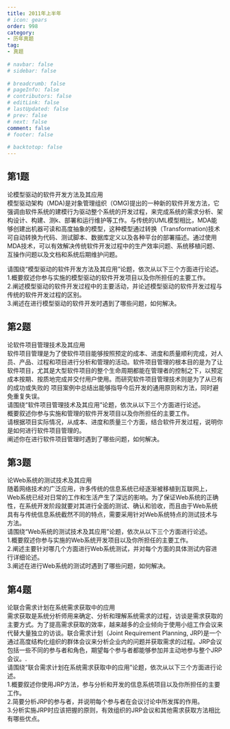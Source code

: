 ```yaml
---  
title: 2011年上半年  
# icon: gears  
order: 998  
category:  
- 历年真题  
tag:  
- 真题  
  
# navbar: false  
# sidebar: false  
  
# breadcrumb: false  
# pageInfo: false  
# contributors: false  
# editLink: false  
# lastUpdated: false  
# prev: false  
# next: false  
comment: false  
# footer: false  
  
# backtotop: false  
---  
```

## 第1题 ##

论模型驱动的软件开发方法及其应用  
模型驱动架构（MDA)是对象管理组织（OMG)提出的一种新的软件开发方法，它强调由软件系统的建模行为驱动整个系统的开发过程，来完成系统的需求分析、架构设计、构建、测k、部署和运行维护等工作。与传统的UML模型相比，MDA能够创建出机器可读和高度抽象的模型，这种模型通过转换（Transformation)技术可自动转换为代码、测试脚本、数据库定义以及各种平台的部署描述。通过使用MDA技术，可以有效解决传统软件开发过程中的生产效率问题、系统移植问题、互操作问题以及文档和系统后期维护问题。  
  
请围绕“模型驱动的软件开发方法及其应用”论题，依次从以下三个方面进行论述。  
1.概要叙述你参与实施的模型驱动的软件开发项目以及你所担任的主要工作。  
2.阐述模型驱动的软件开发过程中的主要活动，并论述模型驱动的软件开发过程与传统的软件开发过程的区别。  
3.阐述在进行模型驱动的软件开发时遇到了哪些问题，如何解决。  


## 第2题 ##

论软件项目管理技术及其应用  
软件项目管理是为了使软件项目能够按照预定的成本、进度和质量顺利完成，对人员、产品、过程和项目进行分析和管理的活动。软件项目管理的根本目的是为了让软件项目，尤其是大型软件项目的整个生命周期都能在管理者的控制之下，以预定成本按期、按质地完成并交付用户使用。而研究软件项目管理技术则是为了从已有的成功或失败的 项目案例中总结出能够指导今后开发的通用原则和方法，同时避免重复失误。  
请围绕“软件项目管理技术及其应用”论题，依次从以下三个方面进行论述。  
概要叙述你参与实施和管理的软件开发项目以及你所担任的主要工作。  
请根据项目实际情况，从成本、进度和质量三个方面，结合软件开发过程，说明你是如何进行软件项目管理的。  
阐述你在进行软件项目管理时遇到了哪些问题，如何解决。  


## 第3题 ##

论Web系统的测试技术及其应用  
随着网络技术的广泛应用，许多传统的信息系统已经逐渐被移植到互联网上，Web系统已经对日常的工作和生活产生了深远的影响。为了保证Web系统的正确性，在系统开发阶段就要对其进行全面的测试、确认和验收，而且由于Web系统具有与传统信息系统截然不同的特点，需要采用针对Web系统特点的测试技术与方法。  
请围绕“Web系统的测试技术及其应用”论题，依次从以下三个方面进行论述。  
1.概要叙述你参与实施的Web系统开发项目以及你所担任的主要工作。  
2.阐述主要针对哪几个方面进行Web系统测试，并对每个方面的具体测试内容进行详细论述。  
3.阐述在进行Web系统的测试时遇到了哪些问题，如何解决。  


## 第4题 ##

论联合需求计划在系统需求获取中的应用  
需求获取是系统分析师用来确定、分析和理解系统需求的过程，访谈是需求获取的主要方式。为了提高需求获取的效率，越来越多的企业倾向于使用小组工作会议来代替大量独立的访谈。联合需求计划（Joint Requirement Planning, JRP)是一个通过高度结构化组织的群体会议来分析企业内的问题并获取需求的过程。JRP会议包括一些不同的参与者和角色，期望每个参与者都能够参加并主动地参与整个JRP会议。.  
请围绕“联合需求计划在系统需求获取中的应用”论题，依次从以下三个方面进行论述。  
1.概要叙述你使用JRP方法，参与分析和开发的信息系统项目以及你所担任的主要工作。  
2.简要分析JRP的参与者，并说明每个参与者在会议讨论中所发挥的作用。  
3.分析实施JRP时应该把握的原则，有效组织的JRP会议和其他需求获取方法相比有哪些优点。  

